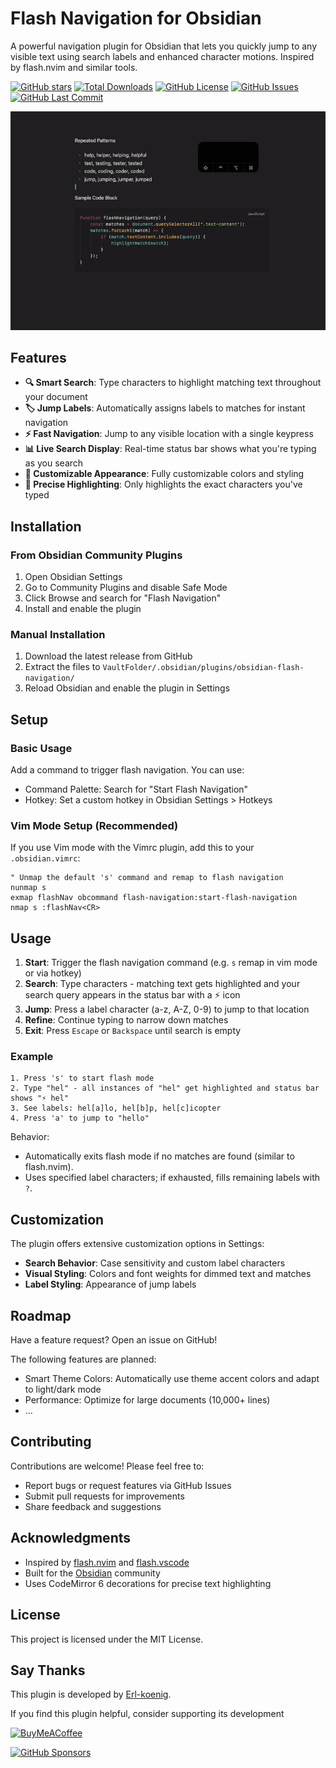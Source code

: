 # Flash Navigation for Obsidian

A powerful navigation plugin for Obsidian that lets you quickly jump to any visible text using search labels and enhanced character motions. Inspired by flash.nvim and similar tools.

[![GitHub stars](https://img.shields.io/github/stars/Erl-koenig/obsidian-flash-navigation?style=flat&label=Stars)](https://github.com/Erl-koenig/obsidian-flash-navigation/stargazers)
[![Total Downloads](https://img.shields.io/github/downloads/Erl-koenig/obsidian-flash-navigation/total?style=flat&label=Total%20Downloads)](https://github.com/Erl-koenig/obsidian-flash-navigation/releases)
[![GitHub License](https://img.shields.io/github/license/Erl-koenig/obsidian-flash-navigation?style=flat&label=License)](https://github.com/Erl-koenig/obsidian-flash-navigation/blob/master/LICENSE)
[![GitHub Issues](https://img.shields.io/github/issues/Erl-koenig/obsidian-flash-navigation?style=flat&label=Issues)](https://github.com/Erl-koenig/obsidian-flash-navigation/issues)
[![GitHub Last Commit](https://img.shields.io/github/last-commit/Erl-koenig/obsidian-flash-navigation?style=flat&label=Last%20Commit)](https://github.com/Erl-koenig/obsidian-flash-navigation/commits/main)

![demo](assets/demo.gif)

## Features

- **🔍 Smart Search**: Type characters to highlight matching text throughout your document
- **🏷️ Jump Labels**: Automatically assigns labels to matches for instant navigation
- **⚡ Fast Navigation**: Jump to any visible location with a single keypress
- **📊 Live Search Display**: Real-time status bar shows what you're typing as you search
- **🎨 Customizable Appearance**: Fully customizable colors and styling
- **📝 Precise Highlighting**: Only highlights the exact characters you've typed

## Installation

### From Obsidian Community Plugins

1. Open Obsidian Settings
2. Go to Community Plugins and disable Safe Mode
3. Click Browse and search for "Flash Navigation"
4. Install and enable the plugin

### Manual Installation

1. Download the latest release from GitHub
2. Extract the files to `VaultFolder/.obsidian/plugins/obsidian-flash-navigation/`
3. Reload Obsidian and enable the plugin in Settings

## Setup

### Basic Usage

Add a command to trigger flash navigation. You can use:

- Command Palette: Search for "Start Flash Navigation"
- Hotkey: Set a custom hotkey in Obsidian Settings > Hotkeys

### Vim Mode Setup (Recommended)

If you use Vim mode with the Vimrc plugin, add this to your `.obsidian.vimrc`:

```vim
" Unmap the default 's' command and remap to flash navigation
nunmap s
exmap flashNav obcommand flash-navigation:start-flash-navigation
nmap s :flashNav<CR>
```

## Usage

1. **Start**: Trigger the flash navigation command (e.g. `s` remap in vim mode or via hotkey)
2. **Search**: Type characters - matching text gets highlighted and your search query appears in the status bar with a ⚡ icon
3. **Jump**: Press a label character (a-z, A-Z, 0-9) to jump to that location
4. **Refine**: Continue typing to narrow down matches
5. **Exit**: Press `Escape` or `Backspace` until search is empty

### Example

```
1. Press 's' to start flash mode
2. Type "hel" - all instances of "hel" get highlighted and status bar shows "⚡ hel"
3. See labels: hel[a]lo, hel[b]p, hel[c]icopter
4. Press 'a' to jump to "hello"
```

Behavior:

- Automatically exits flash mode if no matches are found (similar to flash.nvim).
- Uses specified label characters; if exhausted, fills remaining labels with `?`.

## Customization

The plugin offers extensive customization options in Settings:

- **Search Behavior**: Case sensitivity and custom label characters
- **Visual Styling**: Colors and font weights for dimmed text and matches
- **Label Styling**: Appearance of jump labels

## Roadmap

Have a feature request? Open an issue on GitHub!

The following features are planned:

- Smart Theme Colors: Automatically use theme accent colors and adapt to light/dark mode
- Performance: Optimize for large documents (10,000+ lines)
- ...

## Contributing

Contributions are welcome! Please feel free to:

- Report bugs or request features via GitHub Issues
- Submit pull requests for improvements
- Share feedback and suggestions

## Acknowledgments

- Inspired by [flash.nvim](https://github.com/folke/flash.nvim) and [flash.vscode](https://github.com/cunbidun/flash.vscode)
- Built for the [Obsidian](https://obsidian.md) community
- Uses CodeMirror 6 decorations for precise text highlighting

## License

This project is licensed under the MIT License.

## Say Thanks

This plugin is developed by [Erl-koenig](https://github.com/Erl-koenig).

If you find this plugin helpful, consider supporting its development

[<img src="https://cdn.buymeacoffee.com/buttons/v2/default-violet.png" alt="BuyMeACoffee" width="100">](https://www.buymeacoffee.com/erlkoenig)

[![GitHub Sponsors](https://img.shields.io/github/sponsors/Erl-koenig?style=social)](https://github.com/sponsors/Erl-koenig)
